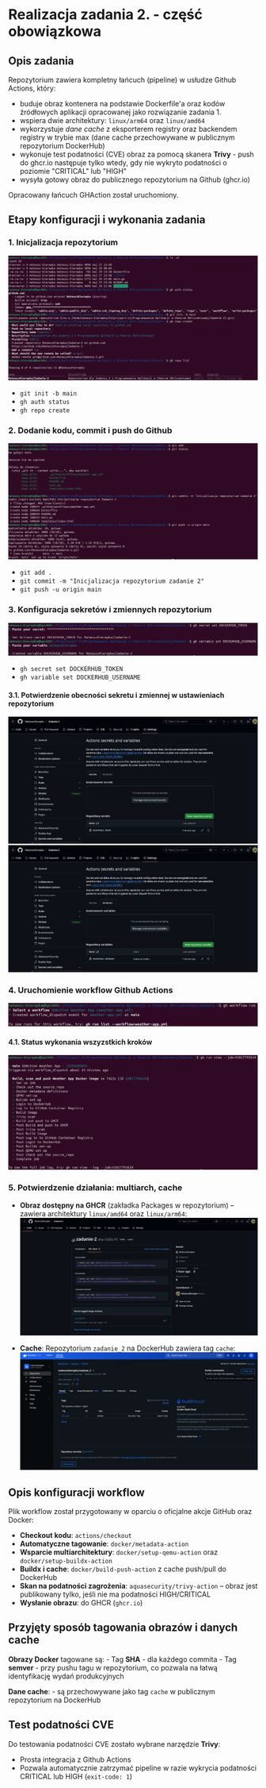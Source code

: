 # Realizacja zadania 2. - część obowiązkowa

## Opis zadania

Repozytorium zawiera kompletny łańcuch (pipeline) w usłudze Github Actions, który:
- buduje obraz kontenera na podstawie Dockerfile'a oraz kodów źródłowych aplikacji opracowanej jako rozwiązanie zadania 1.
- wspiera dwie architektury: `linux/arm64` oraz `linux/amd64`
- wykorzystuje *dane cache* z eksporterem registry oraz backendem registry w trybie max (dane cache przechowywane w publicznym repozytorium DockerHub)
- wykonuje test podatności (CVE) obraz za pomocą skanera **Trivy** - push do ghcr.io następuje tylko wtedy, gdy nie wykryto podatności o poziomie "CRITICAL" lub "HIGH"
- wysyła gotowy obraz do publicznego repozytorium na Github (ghcr.io)

Opracowany łańcuch GHAction został uruchomiony.

## Etapy konfiguracji i wykonania zadania

### 1. **Inicjalizacja repozytorium**
![1.png](screenshots/1.png)
- `git init -b main`
- `gh auth status`
- `gh repo create`

### 2. **Dodanie kodu, commit i push do Github**
![2.png](screenshots/2.png)
- `git add .`
- `git commit -m "Inicjalizacja repozytorium zadanie 2"`
- `git push -u origin main`

### 3. **Konfiguracja sekretów i zmiennych repozytorium**
![3.png](screenshots/3.png)
- `gh secret set DOCKERHUB_TOKEN`
- `gh variable set DOCKERHUB_USERNAME`

#### 3.1. **Potwierdzenie obecności sekretu i zmiennej w ustawieniach repozytorium**
![4.png](screenshots/4.png)
![5.png](screenshots/5.png)

### 4. **Uruchomienie workflow Github Actions**
![6.png](screenshots/6.png)

#### 4.1. **Status wykonania wszyzstkich kroków**
![7.png](screenshots/7.png)

### 5. **Potwierdzenie działania: multiarch, cache**

- **Obraz dostępny na GHCR** (zakładka Packages w repozytorium) – zawiera architektury `linux/amd64` oraz `linux/arm64`:
![Multiarch image na GHCR](screenshots/8.png)

- **Cache**: Repozytorium `zadanie_2` na DockerHub zawiera tag `cache`:
![Cache na DockerHub](screenshots/9.png)

## Opis konfiguracji workflow

Plik workflow został przygotowany w oparciu o oficjalne akcje GitHub oraz Docker:

- **Checkout kodu**: `actions/checkout`
- **Automatyczne tagowanie**: `docker/metadata-action`
- **Wsparcie multiarchitektury**: `docker/setup-qemu-action` oraz `docker/setup-buildx-action`
- **Buildx i cache**: `docker/build-push-action` z cache push/pull do DockerHub
- **Skan na podatności zagrożenia**: `aquasecurity/trivy-action` – obraz jest publikowany tylko, jeśli nie ma podatności HIGH/CRITICAL
- **Wysłanie obrazu**: do GHCR (`ghcr.io`)

## Przyjęty sposób tagowania obrazów i danych cache

**Obrazy Docker** tagowane są:
    - Tag **SHA** - dla każdego commita
    - Tag **semver** - przy pushu tagu w repozytorium, co pozwala na łatwą identyfikację wydań produkcyjnych

**Dane cache**:
    - są przechowywane jako tag `cache` w publicznym repozytorium na DockerHub

## Test podatności CVE

Do testowania podatności CVE zostało wybrane narzędzie **Trivy**:
- Prosta integracja z Github Actions
- Pozwala automatycznie zatrzymać pipeline w razie wykrycia podatności CRITICAL lub HIGH (`exit-code: 1`)

